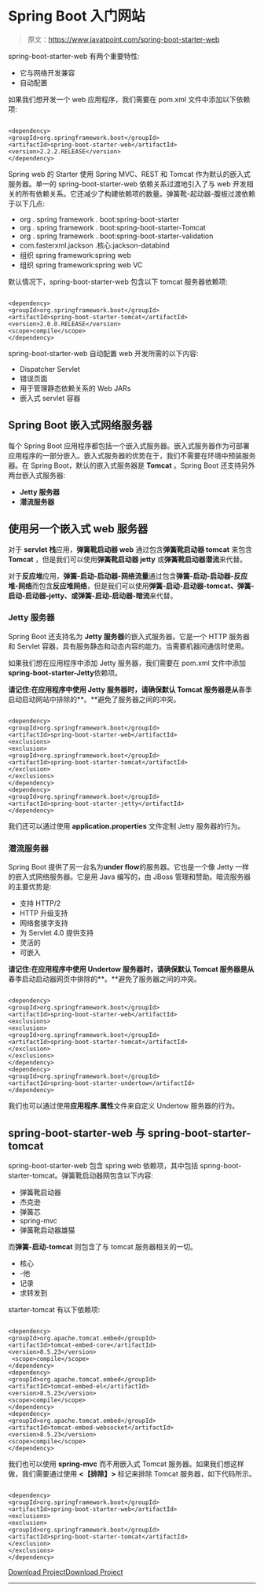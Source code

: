 # Spring Boot 入门网站

> 原文：<https://www.javatpoint.com/spring-boot-starter-web>

spring-boot-starter-web 有两个重要特性:

*   它与网络开发兼容
*   自动配置

如果我们想开发一个 web 应用程序，我们需要在 pom.xml 文件中添加以下依赖项:

```

<dependency>
<groupId>org.springframework.boot</groupId>
<artifactId>spring-boot-starter-web</artifactId>
<version>2.2.2.RELEASE</version>
</dependency>

```

Spring web 的 Starter 使用 Spring MVC、REST 和 Tomcat 作为默认的嵌入式服务器。单一的 spring-boot-starter-web 依赖关系过渡地引入了与 web 开发相关的所有依赖关系。它还减少了构建依赖项的数量。弹簧靴-起动器-腹板过渡依赖于以下几点:

*   org . spring framework . boot:spring-boot-starter
*   org . spring framework . boot:spring-boot-starter-Tomcat
*   org . spring framework . boot:spring-boot-starter-validation
*   com.fasterxml.jackson .核心:jackson-databind
*   组织 spring framework:spring web
*   组织 spring framework:spring web VC

默认情况下，spring-boot-starter-web 包含以下 tomcat 服务器依赖项:

```

<dependency>
<groupId>org.springframework.boot</groupId>
<artifactId>spring-boot-starter-tomcat</artifactId>
<version>2.0.0.RELEASE</version>
<scope>compile</scope>
</dependency>

```

spring-boot-starter-web 自动配置 web 开发所需的以下内容:

*   Dispatcher Servlet
*   错误页面
*   用于管理静态依赖关系的 Web JARs
*   嵌入式 servlet 容器

## Spring Boot 嵌入式网络服务器

每个 Spring Boot 应用程序都包括一个嵌入式服务器。嵌入式服务器作为可部署应用程序的一部分嵌入。嵌入式服务器的优势在于，我们不需要在环境中预装服务器。在 Spring Boot，默认的嵌入式服务器是 **Tomcat** 。Spring Boot 还支持另外两台嵌入式服务器:

*   **Jetty 服务器**
*   **潜流服务器**

## 使用另一个嵌入式 web 服务器

对于 **servlet 栈**应用，**弹簧靴启动器 web** 通过包含**弹簧靴启动器 tomcat** 来包含 **Tomcat** ，但是我们可以使用**弹簧靴启动器 jetty** 或**弹簧靴启动器潜流**来代替。

对于**反应堆**应用，**弹簧-启动-启动器-网络流量**通过包含**弹簧-启动-启动器-反应堆-网络**而包含**反应堆网络**，但是我们可以使用**弹簧-启动-启动器-tomcat、弹簧-启动-启动器-jetty、**或**弹簧-启动-启动器-暗流**来代替。

### Jetty 服务器

Spring Boot 还支持名为 **Jetty 服务器**的嵌入式服务器。它是一个 HTTP 服务器和 Servlet 容器，具有服务静态和动态内容的能力。当需要机器间通信时使用。

如果我们想在应用程序中添加 Jetty 服务器，我们需要在 pom.xml 文件中添加**spring-boot-starter-Jetty**依赖项。

**请记住:**在应用程序中使用 Jetty 服务器时，请确保默认 Tomcat 服务器是**从**春季启动启动网站中排除的**。**避免了服务器之间的冲突。

```

<dependency>
<groupId>org.springframework.boot</groupId>
<artifactId>spring-boot-starter-web</artifactId>
<exclusions>
<exclusion>
<groupId>org.springframework.boot</groupId>
<artifactId>spring-boot-starter-tomcat</artifactId>
</exclusion>
</exclusions>
</dependency>
<dependency>
<groupId>org.springframework.boot</groupId>
<artifactId>spring-boot-starter-jetty</artifactId>
</dependency>

```

我们还可以通过使用 **application.properties** 文件定制 Jetty 服务器的行为。

### 潜流服务器

Spring Boot 提供了另一台名为**under flow**的服务器。它也是一个像 Jetty 一样的嵌入式网络服务器。它是用 Java 编写的，由 JBoss 管理和赞助。暗流服务器的主要优势是:

*   支持 HTTP/2
*   HTTP 升级支持
*   网络套接字支持
*   为 Servlet 4.0 提供支持
*   灵活的
*   可嵌入

**请记住:**在应用程序中使用 Undertow 服务器时，请确保默认 Tomcat 服务器是**从**春季启动启动器网页中排除的**。**避免了服务器之间的冲突。

```

<dependency>
<groupId>org.springframework.boot</groupId>
<artifactId>spring-boot-starter-web</artifactId>
<exclusions>
<exclusion>
<groupId>org.springframework.boot</groupId>
<artifactId>spring-boot-starter-tomcat</artifactId>
</exclusion>
</exclusions>
</dependency>
<dependency>
<groupId>org.springframework.boot</groupId>
<artifactId>spring-boot-starter-undertow</artifactId>
</dependency>

```

我们也可以通过使用**应用程序.属性**文件来自定义 Undertow 服务器的行为。

## spring-boot-starter-web 与 spring-boot-starter-tomcat

spring-boot-starter-web 包含 spring web 依赖项，其中包括 spring-boot-starter-tomcat。弹簧靴启动器网包含以下内容:

*   弹簧靴启动器
*   杰克逊
*   弹簧芯
*   spring-mvc
*   弹簧靴启动器雄猫

而**弹簧-启动-tomcat** 则包含了与 tomcat 服务器相关的一切。

*   核心
*   -他
*   记录
*   求转发到

starter-tomcat 有以下依赖项:

```

<dependency>
<groupId>org.apache.tomcat.embed</groupId>
<artifactId>tomcat-embed-core</artifactId>
<version>8.5.23</version>
 <scope>compile</scope>
</dependency>
<dependency>
<groupId>org.apache.tomcat.embed</groupId>
<artifactId>tomcat-embed-el</artifactId>
<version>8.5.23</version>
<scope>compile</scope>
</dependency>
<dependency>
<groupId>org.apache.tomcat.embed</groupId>
<artifactId>tomcat-embed-websocket</artifactId>
<version>8.5.23</version>
<scope>compile</scope>
</dependency>

```

我们也可以使用 **spring-mvc** 而不用嵌入式 Tomcat 服务器。如果我们想这样做，我们需要通过使用 **<【排除】>** 标记来排除 Tomcat 服务器，如下代码所示。

```

<dependency>
<groupId>org.springframework.boot</groupId>
<artifactId>spring-boot-starter-web</artifactId>
<exclusions>
<exclusion>
<groupId>org.springframework.boot</groupId>
<artifactId>spring-boot-starter-tomcat</artifactId>
</exclusion>
</exclusions>
</dependency>

```

[Download Project](https://static.javatpoint.com/springboot/download/spring-boot-jetty-example.zip)[Download Project](https://static.javatpoint.com/springboot/download/spring-boot-undertow-example.zip)

* * *